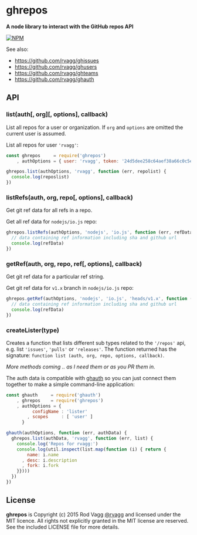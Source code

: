 # ghrepos

<!-- [![Build Status](https://secure.travis-ci.org/rvagg/ghrepos.png)](http://travis-ci.org/rvagg/ghrepos) -->

**A node library to interact with the GitHub repos API**

[![NPM](https://nodei.co/npm/ghrepos.png?mini=true)](https://nodei.co/npm/ghrepos/)

See also:

* https://github.com/rvagg/ghissues
* https://github.com/rvagg/ghusers
* https://github.com/rvagg/ghteams
* https://github.com/rvagg/ghauth

## API

### list(auth[, org][, options], callback)

List all repos for a user or organization. If `org` and `options` are omitted the current user is assumed.

List all repos for user `'rvagg'`:

```js
const ghrepos     = require('ghrepos')
    , authOptions = { user: 'rvagg', token: '24d5dee258c64aef38a66c0c5eca459c379901c2' }

ghrepos.list(authOptions, 'rvagg', function (err, repolist) {
  console.log(reposlist)
})
```

### listRefs(auth, org, repo[, options], callback)

Get git ref data for all refs in a repo.

Get all ref data for `nodejs/io.js` repo:

```js
ghrepos.listRefs(authOptions, 'nodejs', 'io.js', function (err, refData) {
  // data containing ref information including sha and github url
  console.log(refData)
})
```

### getRef(auth, org, repo, ref[, options], callback)

Get git ref data for a particular ref string.

Get git ref data for `v1.x` branch in `nodejs/io.js` repo:

```js
ghrepos.getRef(authOptions, 'nodejs', 'io.js', 'heads/v1.x', function (err, refData) {
  // data containing ref information including sha and github url
  console.log(refData)
})
```

### createLister(type)

Creates a function that lists different sub types related to the `'/repos'` api, e.g. list `'issues'`, `'pulls'` or `'releases'`. The function returned has the signature: `function list (auth, org, repo, options, callback)`.

_More methods coming .. as I need them or as you PR them in._


The auth data is compatible with [ghauth](https://github.com/rvagg/ghauth) so you can just connect them together to make a simple command-line application:

```js
const ghauth     = require('ghauth')
    , ghrepos    = require('ghrepos')
    , authOptions = {
          configName : 'lister'
        , scopes     : [ 'user' ]
      }

ghauth(authOptions, function (err, authData) {
  ghrepos.list(authData, 'rvagg', function (err, list) {
    console.log('Repos for rvagg:')
    console.log(util.inspect(list.map(function (i) { return {
        name: i.name
      , desc: i.description
      , fork: i.fork
    }})))
  })
})
```


## License

**ghrepos** is Copyright (c) 2015 Rod Vagg [@rvagg](https://github.com/rvagg) and licensed under the MIT licence. All rights not explicitly granted in the MIT license are reserved. See the included LICENSE file for more details.
